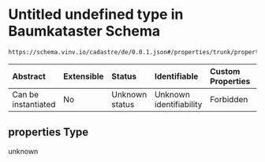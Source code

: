 # Untitled undefined type in Baumkataster Schema

```txt
https://schema.vinv.io/cadastre/de/0.0.1.json#/properties/trunk/properties
```



| Abstract            | Extensible | Status         | Identifiable            | Custom Properties | Additional Properties | Access Restrictions | Defined In                                                                                                                 |
| :------------------ | :--------- | :------------- | :---------------------- | :---------------- | :-------------------- | :------------------ | :------------------------------------------------------------------------------------------------------------------------- |
| Can be instantiated | No         | Unknown status | Unknown identifiability | Forbidden         | Allowed               | none                | [dereferenced.doc.json\*](../../../../../../vinv-schemas/vinv-tree/out/0.0.1/dereferenced.doc.json "open original schema") |

## properties Type

unknown
